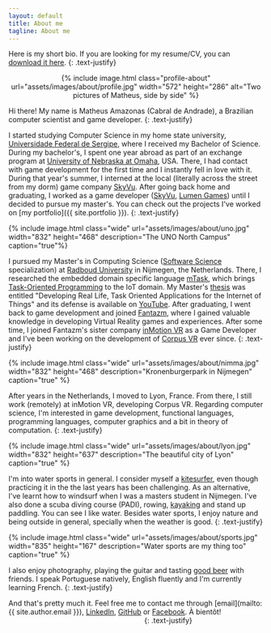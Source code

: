 ```yaml
---
layout: default
title: About me
tagline: About me
---
```


Here is my short bio. If you are looking for my resume/CV, you can [download it here](assets/Matheus_Amazonas_Resume.pdf).
{: .text-justify}

<div style="text-align: center">
	{% include image.html class="profile-about" url="assets/images/about/profile.jpg" width="572" height="286" alt="Two pictures of Matheus, side by side" %}
</div>

Hi there! My name is Matheus Amazonas (Cabral de Andrade), a Brazilian computer scientist and game developer.
{: .text-justify}

I started studying Computer Science in my home state university, [Universidade Federal de Sergipe](http://www.ufs.br), where I received my Bachelor of Science. During my bachelor's, I spent one year abroad as part of an exchange program at [University of Nebraska at Omaha](https://www.unomaha.edu), USA. There, I had contact with game development for the first time and I instantly fell in love with it. During that year's summer, I interned at the local (literally across the street from my dorm) game company [SkyVu](http://www.skyvu.net). After going back home and graduating, I worked as a game developer ([SkyVu](http://www.skyvu.net), [Lumen Games](https://lumen.games)) until I decided to pursue my master's. You can check out the projects I've worked on [my portfolio]({{ site.portfolio }}).
{: .text-justify}

{% include image.html class="wide" url="assets/images/about/uno.jpg" width="832" height="468" description="The UNO North Campus" caption="true"%}

I pursued my Master's in Computing Science ([Software Science](https://www.ru.nl/en/education/masters/software-science) specialization) at [Radboud University](http://www.ru.nl/english/) in Nijmegen, the Netherlands. There, I researched the embedded domain specific language [mTask](https://gitlab.science.ru.nl/mlubbers/mTask), which brings [Task-Oriented Programming](https://link.springer.com/chapter/10.1007/978-3-319-15940-9_5) to the IoT domain. My Master's [thesis](https://github.com/matheusamazonas/masterthesis/raw/master/thesis-matheus-andrade.pdf) was entitled "Developing Real Life, Task Oriented Applications for the Internet of Things" and its defense is available on [YouTube](https://www.youtube.com/watch?v=a_s4PMywRgw). After graduating, I went back to game development and joined [Fantazm](http://www.fantazm.com), where I gained valuable knowledge in developing Virtual Reality games and experiences. After some time, I joined Fantazm's sister company [inMotion VR](https://inmotionvr.com) as a Game Developer and I've been working on the development of [Corpus VR](https://corpusvr.com) ever since.
{: .text-justify}

{% include image.html class="wide" url="assets/images/about/nimma.jpg" width="832" height="468" description="Kronenburgerpark in Nijmegen" caption="true" %}

After years in the Netherlands, I moved to Lyon, France. From there, I still work (remotely) at inMotion VR, developing Corpus VR. Regarding computer science, I'm interested in game development, functional languages, programming languages, computer graphics and a bit in theory of computation.
{: .text-justify}

{% include image.html class="wide" url="assets/images/about/lyon.jpg" width="832" height="637" description="The beautiful city of Lyon" caption="true" %}

I'm into water sports in general. I consider myself a [kitesurfer](https://www.youtube.com/watch?v=iUq0HcQ-RbU), even though practicing it in the the last years has been challenging. As an alternative, I've learnt how to windsurf when I was a masters student in Nijmegen. I've also done a scuba diving course (PADI), rowing, [kayaking](https://www.youtube.com/watch?v=FfiWOTu3Ajc) and stand up paddling. You can see I like water. Besides water sports, I enjoy nature and being outside in general, specially when the weather is good.
{: .text-justify}

{% include image.html class="wide" url="assets/images/about/sports.jpg" width="835" height="167" description="Water sports are my thing too" caption="true" %}

I also enjoy photography, playing the guitar and tasting [good beer](https://untappd.com/user/matheuz) with friends. I speak Portuguese natively, English fluently and I'm currently learning French.
{: .text-justify}

And that's pretty much it. Feel free me to contact me through [email](mailto:{{ site.author.email }}), [LinkedIn](https://www.linkedin.com/in/matheusamazonas/), [GitHub](https://github.com/matheusamazonas) or [Facebook](https://www.facebook.com/matheus.amazonas.9). À bientôt! <span style="color:#ffffff;">Shot out to my bro Edman for the about me section.</span>
{: .text-justify}

